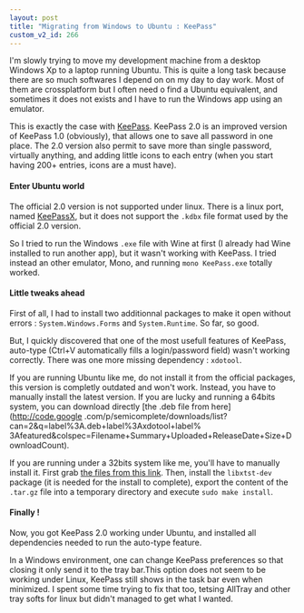 ```yaml
---
layout: post
title: "Migrating from Windows to Ubuntu : KeePass"
custom_v2_id: 266
---
```


I'm slowly trying to move my development machine from a desktop Windows Xp to
a laptop running Ubuntu. This is quite a long task because there are so much
softwares I depend on on my day to day work. Most of them are crossplatform
but I often need o find a Ubuntu equivalent, and sometimes it does not exists
and I have to run the Windows app using an emulator.

This is exactly the case with [KeePass](http://keepass.info/). KeePass 2.0 is
an improved version of KeePass 1.0 (obviously), that allows one to save all
password in one place. The 2.0 version also permit to save more than single
password, virtually anything, and adding little icons to each entry (when you
start having 200+ entries, icons are a must have).

#### Enter Ubuntu world

The official 2.0 version is not supported under linux. There is a linux port,
named [KeePassX](http://www.keepassx.org/), but it does not support the
`.kdbx` file format used by the official 2.0 version.

So I tried to run the Windows `.exe` file with Wine at first (I already had
Wine installed to run another app), but it wasn't working with KeePass. I
tried instead an other emulator, Mono, and running `mono KeePass.exe` totally
worked.

#### Little tweaks ahead

First of all, I had to install two additionnal packages to make it open
without errors : `System.Windows.Forms` and `System.Runtime`. So far, so good.

But, I quickly discovered that one of the most usefull features of KeePass,
auto-type (Ctrl+V automatically fills a login/password field) wasn't working
correctly. There was one more missing dependency : `xdotool`.

If you are running Ubuntu like me, do not install it from the official
packages, this version is completly outdated and won't work. Instead, you have
to manually install the latest version. If you are lucky and running a 64bits
system, you can download directly [the .deb file from here](http://code.google
.com/p/semicomplete/downloads/list?can=2&q=label%3A.deb+label%3Axdotool+label%
3Afeatured&colspec=Filename+Summary+Uploaded+ReleaseDate+Size+DownloadCount).

If you are running under a 32bits system like me, you'll have to manually
install it. First grab [the files from this
link](ttp://code.google.com/p/semicomplete/downloads/list?q=label:xdotool).
Then, install the `libxtst-dev` package (it is needed for the install to
complete), export the content of the `.tar.gz` file into a temporary directory
and execute `sudo make install`.

#### Finally !

Now, you got KeePass 2.0 working under Ubuntu, and installed all dependencies
needed to run the auto-type feature.

In a Windows environment, one can change KeePass preferences so that closing
it only send it to the tray bar.This option does not seem to be working under
Linux, KeePass still shows in the task bar even when minimized. I spent some
time trying to fix that too, tetsing AllTray and other tray softs for linux
but didn't managed to get what I wanted.

